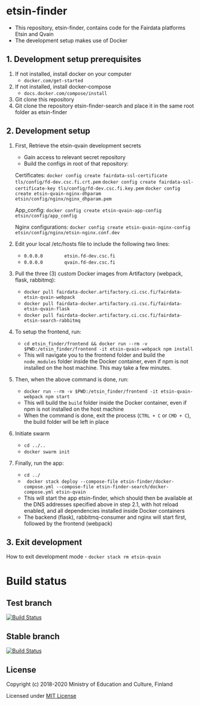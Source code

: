 # etsin-finder

- This repository, etsin-finder, contains code for the Fairdata platforms Etsin and Qvain
- The development setup makes use of Docker

## 1. Development setup prerequisites

1. If not installed, install docker on your computer
    - `docker.com/get-started`
2. If not installed, install docker-compose
    - `docs.docker.com/compose/install`
3. Git clone this repository
4. Git clone the repository etsin-finder-search and place it in the same root folder as etsin-finder

## 2. Development setup

1. First, Retrieve the etsin-qvain development secrets 
    - Gain access to relevant secret repository
    - Build the configs in root of that repository:
    
    Certificates:
    `docker config create fairdata-ssl-certificate tls/config/fd-dev.csc.fi.crt.pem`
    `docker config create fairdata-ssl-certificate-key tls/config/fd-dev.csc.fi.key.pem`
    `docker config create etsin-qvain-nginx-dhparam etsin/config/nginx/nginx_dhparam.pem`

    App_config:
    `docker config create etsin-qvain-app-config etsin/config/app_config`

    Nginx configurations:
    `docker config create etsin-qvain-nginx-config etsin/config/nginx/etsin-nginx.conf.dev`

2. Edit your local /etc/hosts file to include the following two lines:
    - `0.0.0.0        etsin.fd-dev.csc.fi`
    - `0.0.0.0        qvain.fd-dev.csc.fi`
3. Pull the three (3) custom Docker images from Artifactory (webpack, flask, rabbitmq):
    - `docker pull fairdata-docker.artifactory.ci.csc.fi/fairdata-etsin-qvain-webpack`
    - `docker pull fairdata-docker.artifactory.ci.csc.fi/fairdata-etsin-qvain-flask` 
    - `docker pull fairdata-docker.artifactory.ci.csc.fi/fairdata-etsin-search-rabbitmq` 
4. To setup the frontend, run:
    - `cd etsin_finder/frontend && docker run --rm -v $PWD:/etsin_finder/frontend -it etsin-qvain-webpack npm install`
    - This will navigate you to the frontend folder and build the `node_modules` folder inside the Docker container, even if npm is not installed on the host machine. This may take a few minutes.
5. Then, when the above command is done, run:
    - `docker run --rm -v $PWD:/etsin_finder/frontend -it etsin-qvain-webpack npm start`
    - This will build the `build` folder inside the Docker container, even if npm is not installed on the host machine
    - When the command is done, exit the process (`CTRL + C` or `CMD + C`), the build folder will be left in place
6. Initiate swarm
    - `cd ../..`
    - `docker swarm init`
7. Finally, run the app:
    - `cd ../`
    - ` docker stack deploy --compose-file etsin-finder/docker-compose.yml --compose-file etsin-finder-search/docker-compose.yml etsin-qvain`
    - This will start the app etsin-finder, which should then be available at the DNS addresses specified above in step 2.1, with hot reload enabled, and all dependencies installed inside Docker containers
    - The backend (flask), rabbitmq-consumer and nginx will start first, followed by the frontend (webpack)

## 3. Exit development

How to exit development mode
    - `docker stack rm etsin-qvain`

# Build status

## Test branch
[![Build Status](https://travis-ci.com/CSCfi/etsin-finder.svg?branch=test)](https://travis-ci.com/CSCfi/etsin-finder)

## Stable branch
[![Build Status](https://travis-ci.com/CSCfi/etsin-finder.svg?branch=stable)](https://travis-ci.com/CSCfi/etsin-finder)

License
-------
Copyright (c) 2018-2020 Ministry of Education and Culture, Finland

Licensed under [MIT License](LICENSE)
